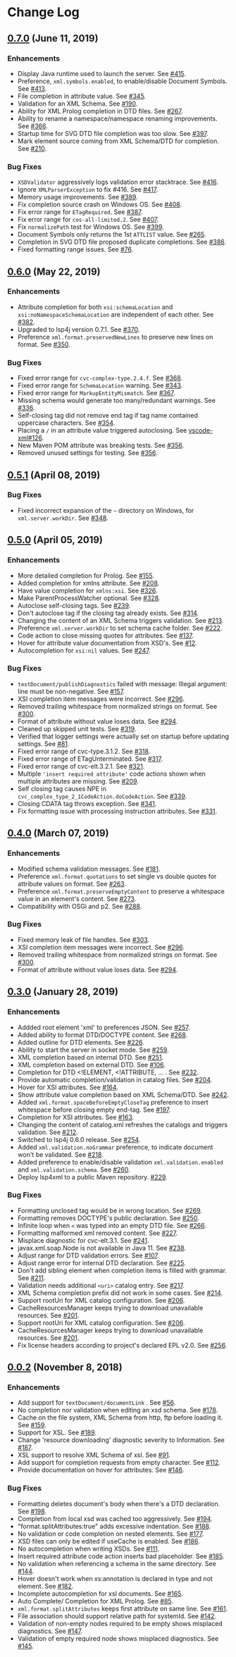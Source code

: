 # Change Log

## [0.7.0](https://github.com/angelozerr/lsp4xml/milestone/8?closed=1) (June 11, 2019)

### Enhancements

* Display Java runtime used to launch the server. See [#415](https://github.com/angelozerr/lsp4xml/pull/415).
* Preference, `xml.symbols.enabled`, to enable/disable Document Symbols. See [#413](https://github.com/angelozerr/lsp4xml/issues/413).
* File completion in attribute value. See [#345](https://github.com/angelozerr/lsp4xml/issues/345).
* Validation for an XML Schema. See [#190](https://github.com/angelozerr/lsp4xml/issues/190).
* Ability for XML Prolog completion in DTD files. See [#267](https://github.com/angelozerr/lsp4xml/issues/267).
* Ability to rename a namespace/namespace renaming improvements. See [#366](https://github.com/angelozerr/lsp4xml/issues/366).
* Startup time for SVG DTD file completion was too slow. See [#397](https://github.com/angelozerr/lsp4xml/issues/397).
* Mark element source coming from XML Schema/DTD for completion. See [#210](https://github.com/angelozerr/lsp4xml/issues/210).


### Bug Fixes

* `XSDValidator` aggressively logs validation error stacktrace. See [#416](https://github.com/angelozerr/lsp4xml/issues/416).
* Ignore `XMLParserException` to fix #416. See [#417](https://github.com/angelozerr/lsp4xml/pull/417).
* Memory usage improvements. See [#389](https://github.com/angelozerr/lsp4xml/issues/389).
* Fix completion source crash on Windows OS. See [#408](https://github.com/angelozerr/lsp4xml/pull/408).
* Fix error range for `ETagRequired`. See [#387](https://github.com/angelozerr/lsp4xml/issues/387).
* Fix error range for `cos-all-limited.2`. See [#407](https://github.com/angelozerr/lsp4xml/issues/407).
* Fix `normalizePath` test for Windows OS. See [#399](https://github.com/angelozerr/lsp4xml/pull/399).
* Document Symbols only returns the 1st `ATTLIST` value. See [#265](https://github.com/angelozerr/lsp4xml/issues/265).
* Completion in SVG DTD file proposed duplicate completions. See [#386](https://github.com/angelozerr/lsp4xml/issues/386).
* Fixed formatting range issues. See [#76](https://github.com/angelozerr/lsp4xml/issues/76).

## [0.6.0](https://github.com/angelozerr/lsp4xml/milestone/6?closed=1) (May 22, 2019)

### Enhancements

* Attribute completion for both `xsi:schemaLocation` and `xsi:noNamespaceSchemaLocation` are independent of each other. See [#382](https://github.com/angelozerr/lsp4xml/pull/382).
* Upgraded to lsp4j version 0.7.1. See [#370](https://github.com/angelozerr/lsp4xml/issues/370).
* Preference `xml.format.preservedNewLines` to preserve new lines on format. See [#350](https://github.com/angelozerr/lsp4xml/issues/350).

### Bug Fixes

* Fixed error range for `cvc-complex-type.2.4.f`. See [#368](https://github.com/angelozerr/lsp4xml/issues/368).
* Fixed error range for `SchemaLocation` warning. See [#343](https://github.com/angelozerr/lsp4xml/issues/343).
* Fixed error range for `MarkupEntityMismatch`. See [#367](https://github.com/angelozerr/lsp4xml/issues/367).
* Missing schema would generate too many/redundant warnings. See [#336](https://github.com/angelozerr/lsp4xml/issues/336).
* Self-closing tag did not remove end tag if tag name contained uppercase characters. See [#354](https://github.com/angelozerr/lsp4xml/issues/354).
* Placing a `/` in an attribute value triggered autoclosing. See [vscode-xml#126](https://github.com/redhat-developer/vscode-xml/issues/126).
* New Maven POM attribute was breaking tests. See [#356](https://github.com/angelozerr/lsp4xml/pull/356).
* Removed unused settings for testing. See [#356](https://github.com/angelozerr/lsp4xml/pull/378).


## [0.5.1](https://github.com/angelozerr/lsp4xml/milestone/7?closed=1) (April 08, 2019)

### Bug Fixes

* Fixed incorrect expansion of the `~` directory on Windows, for `xml.server.workDir`. See [#348](https://github.com/angelozerr/lsp4xml/pull/348).


## [0.5.0](https://github.com/angelozerr/lsp4xml/milestone/5?closed=1) (April 05, 2019)

### Enhancements

* More detailed completion for Prolog. See [#155](https://github.com/angelozerr/lsp4xml/issues/155).
* Added completion for xmlns attribute. See [#208](https://github.com/angelozerr/lsp4xml/issues/208).
* Have value completion for `xmlns:xsi`. See [#326](https://github.com/angelozerr/lsp4xml/issues/326).
* Make ParentProcessWatcher optional. See [#328](https://github.com/angelozerr/lsp4xml/issues/328).
* Autoclose self-closing tags. See [#239](https://github.com/angelozerr/lsp4xml/issues/239).
* Don't autoclose tag if the closing tag already exists. See [#314](https://github.com/angelozerr/lsp4xml/issues/314).
* Changing the content of an XML Schema triggers validation. See [#213](https://github.com/angelozerr/lsp4xml/issues/213).
* Preference `xml.server.workDir` to set schema cache folder. See [#222](https://github.com/angelozerr/lsp4xml/issues/222).
* Code action to close missing quotes for attributes. See [#137](https://github.com/angelozerr/lsp4xml/issues/137).
* Hover for attribute value documentation from XSD's. See [#12](https://github.com/angelozerr/lsp4xml/issues/12).
* Autocompletion for `xsi:nil` values. See [#247](https://github.com/angelozerr/lsp4xml/issues/247).

### Bug Fixes

* `textDocument/publishDiagnostics` failed with message: Illegal argument: line must be non-negative. See [#157](https://github.com/angelozerr/lsp4xml/pull/157).
* XSI completion item messages were incorrect. See [#296](https://github.com/angelozerr/lsp4xml/issues/296).
* Removed trailing whitespace from normalized strings on format. See [#300](https://github.com/angelozerr/lsp4xml/pull/300).
* Format of attribute without value loses data. See [#294](https://github.com/angelozerr/lsp4xml/issues/294).
* Cleaned up skipped unit tests. See [#319](https://github.com/angelozerr/lsp4xml/issues/319).
* Verified that logger settings were actually set on startup before updating settings. See [#81](https://github.com/angelozerr/lsp4xml/issues/81).
* Fixed error range of cvc-type.3.1.2. See [#318](https://github.com/angelozerr/lsp4xml/issues/318).
* Fixed error range of ETagUnterminated. See [#317](https://github.com/angelozerr/lsp4xml/issues/317).
* Fixed error range of cvc-elt.3.2.1. See [#321](https://github.com/angelozerr/lsp4xml/issues/321).
* Multiple `'insert required attribute'` code actions shown when multiple attributes are missing. See [#209](https://github.com/angelozerr/lsp4xml/issues/209).
* Self closing tag causes NPE in `cvc_complex_type_2_1CodeAction.doCodeAction`. See [#339](https://github.com/angelozerr/lsp4xml/issues/339).
* Closing CDATA tag throws exception. See [#341](https://github.com/angelozerr/lsp4xml/issues/341).
* Fix formatting issue with processing instruction attributes. See [#331](https://github.com/angelozerr/lsp4xml/issues/331).
  
## [0.4.0](https://github.com/angelozerr/lsp4xml/milestone/4?closed=1) (March 07, 2019)

### Enhancements

* Modified schema validation messages. See [#181](https://github.com/angelozerr/lsp4xml/issues/181).
* Preference `xml.format.quotations` to set single vs double quotes for attribute values on format. See [#263](https://github.com/angelozerr/lsp4xml/issues/263).
* Preference `xml.format.preserveEmptyContent` to preserve a whitespace value in an element's content. See [#273](https://github.com/angelozerr/lsp4xml/issues/273).
* Compatibility with OSGi and p2. See [#288](https://github.com/angelozerr/lsp4xml/issues/288).

### Bug Fixes

* Fixed memory leak of file handles. See [#303](https://github.com/angelozerr/lsp4xml/pull/303).
* XSI completion item messages were incorrect. See [#296](https://github.com/angelozerr/lsp4xml/issues/296).
* Removed trailing whitespace from normalized strings on format. See [#300](https://github.com/angelozerr/lsp4xml/pull/300).
* Format of attribute without value loses data. See [#294](https://github.com/angelozerr/lsp4xml/issues/294).

## [0.3.0](https://github.com/angelozerr/lsp4xml/milestone/3?closed=1) (January 28, 2019)

### Enhancements

* Addded root element 'xml' to preferences JSON. See [#257](https://github.com/angelozerr/lsp4xml/issues/257).
* Added ability to format DTD/DOCTYPE content. See [#268](https://github.com/angelozerr/lsp4xml/issues/268).
* Added outline for DTD elements. See [#226](https://github.com/angelozerr/lsp4xml/issues/226).
* Ability to start the server in socket mode. See [#259](https://github.com/angelozerr/lsp4xml/pull/259).
* XML completion based on internal DTD. See [#251](https://github.com/angelozerr/lsp4xml/issues/251).
* XML completion based on external DTD. See [#106](https://github.com/angelozerr/lsp4xml/issues/106).
* Completion for DTD <!ELEMENT, <!ATTRIBUTE, ... . See [#232](https://github.com/angelozerr/lsp4xml/issues/232).
* Provide automatic completion/validation in catalog files. See [#204](https://github.com/angelozerr/lsp4xml/issues/204).
* Hover for XSI attributes. See [#164](https://github.com/angelozerr/lsp4xml/issues/164).
* Show attribute value completion based on XML Schema/DTD. See [#242](https://github.com/angelozerr/lsp4xml/issues/242).
* Added `xml.format.spaceBeforeEmptyCloseTag` preference to insert whitespace before closing empty end-tag. See [#197](https://github.com/angelozerr/lsp4xml/issues/197).
* Completion for XSI attributes. See [#163](https://github.com/angelozerr/lsp4xml/issues/163).
* Changing the content of catalog.xml refreshes the catalogs and triggers validation. See [#212](https://github.com/angelozerr/lsp4xml/issues/212).
* Switched to lsp4j 0.6.0 release. See [#254](https://github.com/angelozerr/lsp4xml/issues/254).
* Added `xml.validation.noGrammar` preference, to indicate document won't be validated. See [#218](https://github.com/angelozerr/lsp4xml/issues/218).
* Added preference to enable/disable validation `xml.validation.enabled` and `xml.validation.schema`. See [#260](https://github.com/angelozerr/lsp4xml/issues/260).
* Deploy lsp4xml to a public Maven repository. [#229](https://github.com/angelozerr/lsp4xml/issues/229).

### Bug Fixes

* Formatting unclosed tag would be in wrong location. See [#269](https://github.com/angelozerr/lsp4xml/issues/269).
* Formatting removes DOCTYPE's public declaration. See [#250](https://github.com/angelozerr/lsp4xml/issues/250).
* Infinite loop when `<` was typed into an empty DTD file. See [#266](https://github.com/angelozerr/lsp4xml/issues/266).
* Formatting malformed xml removed content. See [#227](https://github.com/angelozerr/lsp4xml/issues/227).
* Misplace diagnostic for cvc-elt.3.1. See [#241](https://github.com/angelozerr/lsp4xml/issues/241).
* javax.xml.soap.Node is not available in Java 11. See [#238](https://github.com/angelozerr/lsp4xml/issues/238).
* Adjust range for DTD validation errors. See [#107](https://github.com/angelozerr/lsp4xml/issues/107).
* Adjust range error for internal DTD declaration. See [#225](https://github.com/angelozerr/lsp4xml/issues/225).
* Don't add sibling element when completion items is filled with grammar. See [#211](https://github.com/angelozerr/lsp4xml/issues/211).
* Validation needs additional `<uri>` catalog entry. See [#217](https://github.com/angelozerr/lsp4xml/issues/217).
* XML Schema completion prefix did not work in some cases. See [#214](https://github.com/angelozerr/lsp4xml/issues/214).
* Support rootUri for XML catalog configuration. See [#206](https://github.com/angelozerr/lsp4xml/issues/206).
* CacheResourcesManager keeps trying to download unavailable resources. See [#201](https://github.com/angelozerr/lsp4xml/issues/201).
* Support rootUri for XML catalog configuration. See [#206](https://github.com/angelozerr/lsp4xml/issues/206).
* CacheResourcesManager keeps trying to download unavailable resources. See [#201](https://github.com/angelozerr/lsp4xml/issues/201).
* Fix license headers according to project's declared EPL v2.0. See [#256](https://github.com/angelozerr/lsp4xml/issues/256).

## [0.0.2](https://github.com/angelozerr/lsp4xml/milestone/1?closed=1) (November 8, 2018)

### Enhancements

* Add support for `textDocument/documentLink` . See [#56](https://github.com/angelozerr/lsp4xml/issues/56).
* No completion nor validation when editing an xsd schema. See [#178](https://github.com/angelozerr/lsp4xml/issues/178).
* Cache on the file system, XML Schema from http, ftp before loading it. See [#159](https://github.com/angelozerr/lsp4xml/issues/159).
* Support for XSL. See [#189](https://github.com/angelozerr/lsp4xml/issues/189).
* Change 'resource downloading' diagnostic severity to Information. See [#187](https://github.com/angelozerr/lsp4xml/pull/187).
* XSL support to resolve XML Schema of xsl. See [#91](https://github.com/angelozerr/lsp4xml/issues/91).
* Add support for completion requests from empty character. See [#112](https://github.com/angelozerr/lsp4xml/issues/112).
* Provide documentation on hover for attributes. See [#146](https://github.com/angelozerr/lsp4xml/issues/146).

### Bug Fixes

* Formatting deletes document's body when there's a DTD declaration. See [#198](https://github.com/angelozerr/lsp4xml/issues/198).
* Completion from local xsd was cached too aggressively. See [#194](https://github.com/angelozerr/lsp4xml/issues/194).
* "format.splitAttributes:true" adds excessive indentation. See [#188](https://github.com/angelozerr/lsp4xml/issues/188).
* No validation or code completion on nested elements. See [#177](https://github.com/angelozerr/lsp4xml/issues/177).
* XSD files can only be edited if useCache is enabled. See [#186](https://github.com/angelozerr/lsp4xml/issues/186).
* No autocompletion when writing XSDs. See [#111](https://github.com/angelozerr/lsp4xml/issues/111).
* Insert required attribute code action inserts bad placeholder. See [#185](https://github.com/angelozerr/lsp4xml/issues/185).
* No validation when referencing a schema in the same directory. See [#144](https://github.com/angelozerr/lsp4xml/issues/144).
* Hover doesn't work when xs:annotation is declared in type and not element. See [#182](https://github.com/angelozerr/lsp4xml/issues/182).
* Incomplete autocompletion for xsl documents. See [#165](https://github.com/angelozerr/lsp4xml/issues/165).
* Auto Complete/ Completion for XML Prolog. See [#85](https://github.com/angelozerr/lsp4xml/issues/85).
* `xml.format.splitAttributes` keeps first attribute on same line. See [#161](https://github.com/angelozerr/lsp4xml/pull/161).
* File association should support relative path for systemId. See [#142](https://github.com/angelozerr/lsp4xml/issues/142).
* Validation of non-empty nodes required to be empty shows misplaced diagnostics. See [#147](https://github.com/angelozerr/lsp4xml/issues/147).
* Validation of empty required node shows misplaced diagnostics. See [#145](https://github.com/angelozerr/lsp4xml/issues/145).